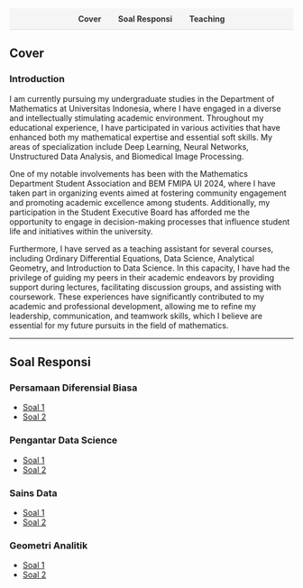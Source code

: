 <style>
.navbar {
  display: flex;
  justify-content: center;
  background-color: #f5f5f5;
  padding: 10px;
  border-bottom: 1px solid #ddd;
  margin-bottom: 20px;
}
.navbar a {
  margin: 0 15px;
  text-decoration: none;
  color: #333;
  font-weight: bold;
}
.navbar a:hover {
  color: #007acc;
}
</style>

<div class="navbar">
  <a href="#cover">Cover</a>
  <a href="#soal-responsi">Soal Responsi</a>
  <a href="#teaching">Teaching</a>
</div>

## <a name="cover"></a> Cover

### Introduction
I am currently pursuing my undergraduate studies in the Department of Mathematics at Universitas Indonesia, where I have engaged in a diverse and intellectually stimulating academic environment. Throughout my educational experience, I have participated in various activities that have enhanced both my mathematical expertise and essential soft skills. My areas of specialization include Deep Learning, Neural Networks, Unstructured Data Analysis, and Biomedical Image Processing.

One of my notable involvements has been with the Mathematics Department Student Association and BEM FMIPA UI 2024, where I have taken part in organizing events aimed at fostering community engagement and promoting academic excellence among students. Additionally, my participation in the Student Executive Board has afforded me the opportunity to engage in decision-making processes that influence student life and initiatives within the university.

Furthermore, I have served as a teaching assistant for several courses, including Ordinary Differential Equations, Data Science, Analytical Geometry, and Introduction to Data Science. In this capacity, I have had the privilege of guiding my peers in their academic endeavors by providing support during lectures, facilitating discussion groups, and assisting with coursework. These experiences have significantly contributed to my academic and professional development, allowing me to refine my leadership, communication, and teamwork skills, which I believe are essential for my future pursuits in the field of mathematics.

---

<!-- Section: Soal Responsi -->
## <a name="soal-responsi"></a> Soal Responsi

### Persamaan Diferensial Biasa
- [Soal 1](#)
- [Soal 2](#)

### Pengantar Data Science
- [Soal 1](#)
- [Soal 2](#)

### Sains Data
- [Soal 1](#)
- [Soal 2](#)

### Geometri Analitik
- [Soal 1](#)
- [Soal 2](#)
